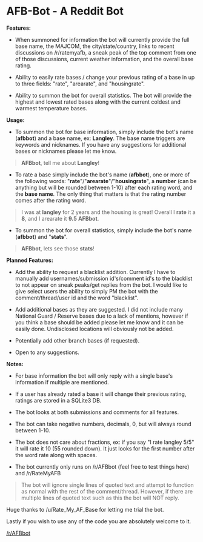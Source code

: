 # AFB-Bot  - A Reddit Bot

**Features:**

* When summoned for information the bot will currently provide the full base name, the MAJCOM, the city/state/country, links to recent discussions on /r/ratemyafb, a sneak peak of the top comment from one of those discussions, current weather information, and the overall base rating.

* Ability to easily rate bases / change your previous rating of a base in up to three fields: "rate", "arearate", and "housingrate". 

* Ability to summon the bot for overall statistics. The bot will provide the highest and lowest rated bases along with the current coldest and warmest temperature bases. 

**Usage:**

- To summon the bot for base information, simply include the bot's name (**afbbot**) and a base name, ex: **Langley**. The base name triggers are keywords and nicknames. If you have any suggestions for additional bases or nicknames please let me know.
> **AFBbot**, tell me about **Langley**!

- To rate a base simply include the bot's name (**afbbot**), one or more of the following words: "**rate**"/"**arearate**"/"**housingrate**", a **number** (can be anything but will be rounded between 1-10) after each rating word, and the **base name**. The only thing that matters is that the rating number comes after the rating word.

>I was at **langley** for 2 years and the housing is great! Overall I **rate** it a **8**, and I arearate it **9.5** **AFBbot**.

- To summon the bot for overall statistics, simply include the bot's name (**afbbot**) and "**stats**".

>**AFBbot**, lets see those **stats**!

**Planned Features:**

- Add the ability to request a blacklist addition. Currently I have to manually add usernames/submission id's/comment id's to the blacklist to not appear on sneak peaks/get replies from the bot. I would like to give select users the ability to simply PM the bot with the comment/thread/user id and the word "blacklist".

- Add additional bases as they are suggested. I did not include many National Guard / Reserve bases due to a lack of mentions, however if you think a base should be added please let me know and it can be easily done. Undisclosed locations will obviously not be added.

- Potentially add other branch bases (if requested).

- Open to any suggestions.

**Notes:**

- For base information the bot will only reply with a single base's information if multiple are mentioned.

- If a user has already rated a base it will change their previous rating, ratings are stored in a SQLite3 DB.

- The bot looks at both submissions and comments for all features.

- The bot can take negative numbers, decimals, 0, but will always round between 1-10. 

- The bot does not care about fractions, ex: if you say "I rate langley 5/5" it will rate it 10 (55 rounded down).  It just looks for the first number after the word rate along with spaces.

- The bot currently only runs on /r/AFBbot (feel free to test things here) and /r/RateMyAFB

>The bot will ignore single lines of quoted text and attempt to function as normal with the rest of the comment/thread.
>However, if there are multiple lines of quoted text such as this the bot will NOT reply.

Huge thanks to /u/Rate_My_AF_Base for letting me trial the bot.

Lastly if you wish to use any of the code you are absolutely welcome to it.

[/r/AFBbot](https://www.reddit.com/r/AFBbot/)
